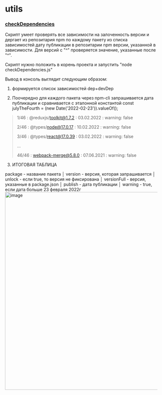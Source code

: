 # utils

### [checkDependencies](https://github.com/gurdjian/utils/blob/main/checkDependencies.js)

Скрипт умеет проверять все зависимости на залоченность версии и дергает из репозитария npm по каждому пакету из списка зависимостей дату публикации в репозитарии npm версии, указанной в зависимости. Для версий с "^" проверяется значение, указанные после "^".

Скрипт нужно положить в корень проекта и запустить "node checkDependencies.js"

Вывод в консоль выглядит следующим образом:

1. формируется список зависимостей dep+devDep

2. Поочередно для каждого пакета через npm-cli запрашивается дата публикации и сравнивается с эталонной константой 
const julyTheFourth = (new Date('2022-02-23')).valueOf();

>1/46 : @reduxjs/toolkit@1.7.2 : 03.02.2022 : warning: false
>
>2/46 : @types/node@17.0.17 : 10.02.2022 : warning: false
>
>3/46 : @types/react@17.0.39 : 03.02.2022 : warning: false
>
>...
>
>46/46 : webpack-merge@5.8.0 : 07.06.2021 : warning: false 

3. ИТОГОВАЯ ТАБЛИЦА

package - название пакета │ version - версия, которая запрашивается │ unlock - если true, то версия не фиксирована  │ versionFull - версия, указанные в package.json │ publish - дата публикации │ warning - true, если дата больше 23 февраля 2022г
<img width="652" alt="image" src="https://user-images.githubusercontent.com/87943036/165067101-5bc1b015-b2e2-40b1-a904-3d1345fcb5be.png">
